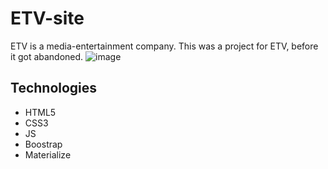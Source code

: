 # ETV-site
ETV is a media-entertainment company. This was a project for ETV, before it got abandoned.
![image](https://user-images.githubusercontent.com/22740095/147344863-0f273ea2-14c9-4904-b8ff-46f1b8d9b893.png)

## Technologies
* HTML5
* CSS3
* JS
* Boostrap
* Materialize

